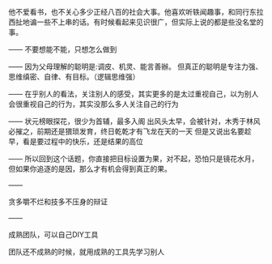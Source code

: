 他不爱看书，也不关心多少正经八百的社会大事。他喜欢听轶闻趣事，和同行东拉西扯地谝一些不上串的话。有时候看起来见识很广，但实际上说的都是些没名堂的事。

——
不要想能不能，只想怎么做到

——
因为父母理解的聪明是:调皮、机灵、能言善辦。
但真正的聪明是专注力强、思维缜密、自律、有目标。（逻辑思维强）

——
在乎别人的看法，关注别人的感受，其实更多的是太过重视自己，以为别人会很重视自己的行为，其实没那么多人关注自己的行为

——
状元榜眼探花，很少为首辅，最多入阁
出风头太早，会被针对，木秀于林风必摧之，前期还是猥琐发育，终日乾乾才有飞龙在天的一天
但是又说出名要趁早，看是要过程中的快乐，还是结果的高位

——
所以回到这个话题，你直接把目标设置为果，对不起，恐怕只是镜花水月，但如果你追逐的是因，那么才有机会得到真正的果。

——

贪多嚼不烂和技多不压身的辩证

——

成熟团队，可以自己DIY工具

团队还不成熟的时候，就用成熟的工具先学习别人
